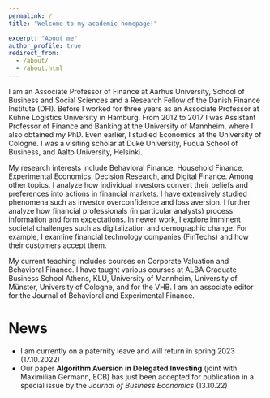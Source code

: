 ```yaml
---
permalink: /
title: "Welcome to my academic homepage!"

excerpt: "About me"
author_profile: true
redirect_from: 
  - /about/
  - /about.html
---
```


I am an Associate Professor of Finance at Aarhus University, School of Business and Social Sciences and a Research Fellow of the Danish Finance Institute (DFI). Before I worked for three years as an Associate Professor at Kühne Logistics University in Hamburg. From 2012 to 2017 I was Assistant Professor of Finance and Banking at the University of Mannheim, where I also obtained my PhD. Even earlier, I studied Economics at the University of Cologne. I was a visiting scholar at Duke University, Fuqua School of Business, and Aalto University, Helsinki.

My research interests include Behavioral Finance, Household Finance, Experimental Economics, Decision Research, and Digital Finance. Among other topics, I analyze how individual investors convert their beliefs and preferences into actions in financial markets. I have extensively studied phenomena such as investor overconfidence and loss aversion. I further analyze how financial professionals (in particular analysts) process information and form expectations. In newer work, I explore imminent societal challenges such as digitalization and demographic change. For example, I examine financial technology companies (FinTechs) and how their customers accept them.

My current teaching includes courses on Corporate Valuation and Behavioral Finance. I have taught various courses at ALBA Graduate Business School Athens, KLU, University of Mannheim, University of Münster, University of Cologne, and for the VHB. I am an associate editor for the Journal of Behavioral and Experimental Finance.
<br>

News
=====
<ul> <li> I am currently on a paternity leave and will return in spring 2023 (17.10.2022) </li>
<li> Our paper <b>Algorithm Aversion in Delegated Investing</b> (joint with Maximilian Germann, ECB) has just been accepted for publication in a special issue by the <i>Journal of Business Economics</i> (13.10.22) </li>  
<!-- 
<li> I have just started my term as an associate editor for the <a href="https://www.sciencedirect.com/journal/journal-of-behavioral-and-experimental-finance">Journal of Behavioral and Experimental Finance</a> (01.08.2022)</li>
<li> The podcast <a href="https://open.spotify.com/episode/4krwmNbmyp9Rk0xdWucXlP">"Rig på viden"</a> talked to me about behavioral finance and in particular our paper <a href="https://ssrn.com/abstract=3794224">Beliefs about Beta</a>, joint with Michael Ungeheuer (07.06.2022)</li>
<li> The Investors' Chronicle <a href="https://www.investorschronicle.co.uk/news/2022/05/11/snake-oil-funds/">reports</a> on our results that mutual fund investors have a hard time to distinguish skill from luck. Original paper: <a href="https://doi.org/10.1093/rof/rfw011">Fooled by randomness</a> (11.05.2022)</li>
<li> The Berlingske newspaper has talked to me about ups and downs in the stock market: <a href="https://www.berlingske.dk/premium/nordea/derfor-bevaeger-aktiemarkedet-sig-op-og-ned/?dtid=disp_cm_9023299_6471838_326141543_26510399_158194094">Derfor bevæger aktiemarkedet sig op og ned</a> (28.01.2022)</li>
<li> Our paper <b>Inconsistent Retirement Timing</b> has just been accepted by the <i>Journal of Human Resources</i>. The <a href="http://jhr.uwpress.org/content/early/2022/01/04/jhr.0920-11215R2.abstract">article</a> is open access (02.12.2021)</li>
<!-- <li> The Investors' Chronicle <a href="https://www.investorschronicle.co.uk/ideas/2021/07/15/ideas-farm-winning-the-losing-game/">reports</a> on our new working paper (joint work with Michael Ungeheuer). We study investors' <a href="https://ssrn.com/abstract=3794224">Beliefs about Beta</a> (15.07.2021)</li>
<li> Our paper <b>Value and Momentum from Investors' Perspective: Evidence from Professionals' Risk-Ratings</b> has now been published in the <i>Journal of Empirical Finance</i>. The <a href="https://doi.org/10.1016/j.jempfin.2021.03.004">article</a> is open access (08.04.2021)</li>
<li>Our paper <b>Closing a Mental Account: The Realization Effect for Gains and Losses</b> has now been published in <i>Experimental Economics</i>. The <a href="https://link.springer.com/article/10.1007/s10683-020-09663-x">article</a> is open access (13.03.2021)</li>
<li>New working paper out: In joint work with Michael Ungeheuer, we study investors' <a href="https://ssrn.com/abstract=3794224">Beliefs about Beta</a> (27.02.2021)</li>
<li>I was ranked #63 in the Top100 German-speaking business researchers under 40 by <a href="https://www.wiwo.de/my/erfolg/hochschule/exklusives-ranking-das-ist-deutschlands-bester-betriebswirt/26702504.html">WiWo/Handelsblatt</a>. The <a href="https://www.forschungsmonitoring.org/ranking/bwl/young">ranking</a> is called the "young & wild" (30.12.2020)</li>   
<li>Never won a paper prize, but <a href="http://revfin.org/2019-20-best-paper-and-best-referee-awards/">this time</a> I was a finalist for the Spängler IQAM award for the best investments paper published in the Review of Finance. Close but no cigar! (28.08.2020)</li>
<li>Our paper <b>Closing a Mental Account: The Realization Effect for Gains and Losses</b> has been accepted by <i>Experimental Economics</i>. The <a href="https://link.springer.com/article/10.1007/s10683-020-09663-x">paper</a> is open access (03.07.2020)</li>
<li>In <a href="https://www.capco.com/Capco-Institute/Journal-51-Wealth-and-Asset-Management/Robo-Advice-And-The-Future-Of-Delegated-Investment">this article</a> for the Journal of Financial Transformation, I argue that human financial advisors and asset managers will survive the competition of robo-advisors if they interpret their role as "money doctors" rather than "stock pickers" (18.05.2020)</li> -->
</ul>
